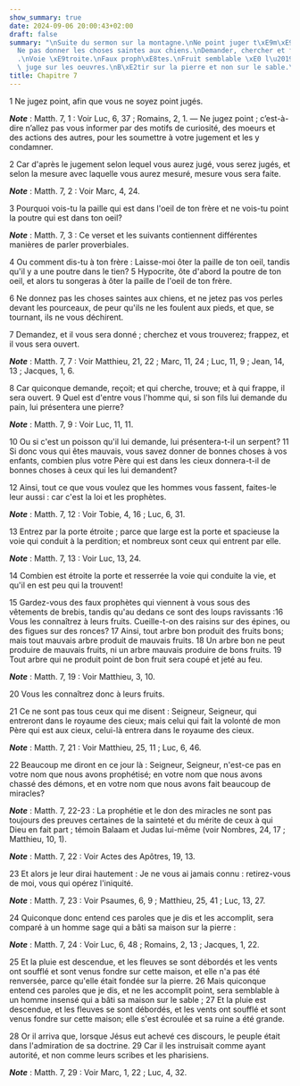```yaml
---
show_summary: true
date: 2024-09-06 20:00:43+02:00
draft: false
summary: "\nSuite du sermon sur la montagne.\nNe point juger t\xE9m\xE9rairement.\n\
  Ne pas donner les choses saintes aux chiens.\nDemander, chercher et frapper.\nCharit\xE9\
  .\nVoie \xE9troite.\nFaux proph\xE8tes.\nFruit semblable \xE0 l\u2019arbre.\nDieu\
  \ juge sur les oeuvres.\nB\xE2tir sur la pierre et non sur le sable.\n"
title: Chapitre 7
---
```





1 Ne jugez point, afin que vous ne soyez point jugés.

***Note*** :  Matth. 7, 1 : Voir Luc, 6, 37 ; Romains, 2, 1. ― Ne jugez point ; c’est-à-dire n’allez pas vous informer par des motifs de curiosité, des moeurs et des actions des autres, pour les soumettre à votre jugement et les y condamner.

2 Car d'après le jugement selon lequel vous aurez jugé, vous serez jugés, et selon la mesure avec laquelle vous aurez mesuré, mesure vous sera faite.

***Note*** :  Matth. 7, 2 : Voir Marc, 4, 24.

3 Pourquoi vois-tu la paille qui est dans l'oeil de ton frère et ne vois-tu point la poutre qui est dans ton oeil?

***Note*** :  Matth. 7, 3 : Ce verset et les suivants contiennent différentes manières de parler proverbiales.

4 Ou comment dis-tu à ton frère : Laisse-moi ôter la paille de ton oeil, tandis qu'il y a une poutre dans le tien? 5 Hypocrite, ôte d'abord la poutre de ton oeil, et alors tu songeras à ôter la paille de l'oeil de ton frère.


6 Ne donnez pas les choses saintes aux chiens, et ne jetez pas vos perles devant les pourceaux, de peur qu'ils ne les foulent aux pieds, et que, se tournant, ils ne vous déchirent.


7 Demandez, et il vous sera donné ; cherchez et vous trouverez; frappez, et il vous sera ouvert.

***Note*** :  Matth. 7, 7 : Voir Matthieu, 21, 22 ; Marc, 11, 24 ; Luc, 11, 9 ; Jean, 14, 13 ; Jacques, 1, 6.

8 Car quiconque demande, reçoit; et qui cherche, trouve; et à qui frappe, il sera ouvert. 9 Quel est d'entre vous l'homme qui, si son fils lui demande du pain, lui présentera une pierre?

***Note*** :  Matth. 7, 9 : Voir Luc, 11, 11.

10 Ou si c'est un poisson qu'il lui demande, lui présentera-t-il un serpent? 11 Si donc vous qui êtes mauvais, vous savez donner de bonnes choses à vos enfants, combien plus votre Père qui est dans les cieux donnera-t-il de bonnes choses à ceux qui les lui demandent?


12 Ainsi, tout ce que vous voulez que les hommes vous fassent, faites-le leur aussi : car c'est la loi et les prophètes.

***Note*** :  Matth. 7, 12 : Voir Tobie, 4, 16 ; Luc, 6, 31.


13 Entrez par la porte étroite ; parce que large est la porte et spacieuse la voie qui conduit à la perdition; et nombreux sont ceux qui entrent par elle.

***Note*** :  Matth. 7, 13 : Voir Luc, 13, 24.

14 Combien est étroite la porte et resserrée la voie qui conduite la vie, et qu'il en est peu qui la trouvent!


15 Gardez-vous des faux prophètes qui viennent à vous sous des vêtements de brebis, tandis qu'au dedans ce sont des loups ravissants :16 Vous les connaîtrez à leurs fruits. Cueille-t-on des raisins sur des épines, ou des figues sur des ronces? 17 Ainsi, tout arbre bon produit des fruits bons; mais tout mauvais arbre produit de mauvais fruits. 18 Un arbre bon ne peut produire de mauvais fruits, ni un arbre mauvais produire de bons fruits. 19 Tout arbre qui ne produit point de bon fruit sera coupé et jeté au feu.

***Note*** :  Matth. 7, 19 : Voir Matthieu, 3, 10.

20 Vous les connaîtrez donc à leurs fruits.


21 Ce ne sont pas tous ceux qui me disent : Seigneur, Seigneur, qui entreront dans le royaume des cieux; mais celui qui fait la volonté de mon Père qui est aux cieux, celui-là entrera dans le royaume des cieux.

***Note*** :  Matth. 7, 21 : Voir Matthieu, 25, 11 ; Luc, 6, 46.

22 Beaucoup me diront en ce jour là : Seigneur, Seigneur, n'est-ce pas en votre nom que nous avons prophétisé; en votre nom que nous avons chassé des démons, et en votre nom que nous avons fait beaucoup de miracles?

***Note*** :  Matth. 7, 22-23 : La prophétie et le don des miracles ne sont pas toujours des preuves certaines de la sainteté et du mérite de ceux à qui Dieu en fait part ; témoin Balaam et Judas lui-même (voir Nombres, 24, 17 ; Matthieu, 10, 1).

***Note*** :  Matth. 7, 22 : Voir Actes des Apôtres, 19, 13.

23 Et alors je leur dirai hautement : Je ne vous ai jamais connu : retirez-vous de moi, vous qui opérez l'iniquité.

***Note*** :  Matth. 7, 23 : Voir Psaumes, 6, 9 ; Matthieu, 25, 41 ; Luc, 13, 27.


24 Quiconque donc entend ces paroles que je dis et les accomplit, sera comparé à un homme sage qui a bâti sa maison sur la pierre :

***Note*** :  Matth. 7, 24 : Voir Luc, 6, 48 ; Romains, 2, 13 ; Jacques, 1, 22.

25 Et la pluie est descendue, et les fleuves se sont débordés et les vents ont soufflé et sont venus fondre sur cette maison, et elle n'a pas été renversée, parce qu'elle était fondée sur la pierre. 26 Mais quiconque entend ces paroles que je dis, et ne les accomplit point, sera semblable à un homme insensé qui a bâti sa maison sur le sable ; 27 Et la pluie est descendue, et les fleuves se sont débordés, et les vents ont soufflé et sont venus fondre sur cette maison; elle s'est écroulée et sa ruine a été grande.


28 Or il arriva que, lorsque Jésus eut achevé ces discours, le peuple était dans l'admiration de sa doctrine. 29 Car il les instruisait comme ayant autorité, et non comme leurs scribes et les pharisiens.

***Note*** :  Matth. 7, 29 : Voir Marc, 1, 22 ; Luc, 4, 32.

